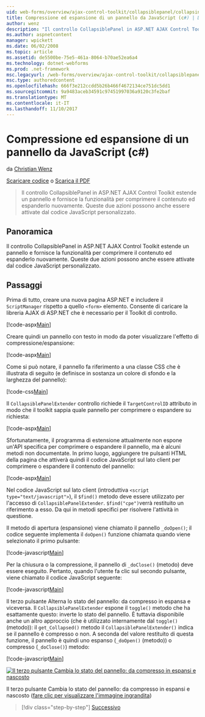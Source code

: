 ```yaml
---
uid: web-forms/overview/ajax-control-toolkit/collapsiblepanel/collapsing-and-expanding-a-panel-from-javascript-cs
title: Compressione ed espansione di un pannello da JavaScript (c#) | Documenti Microsoft
author: wenz
description: "Il controllo CollapsiblePanel in ASP.NET AJAX Control Toolkit estende un pannello e fornisce la funzionalità per comprimere il contenuto ed espanderlo un..."
ms.author: aspnetcontent
manager: wpickett
ms.date: 06/02/2008
ms.topic: article
ms.assetid: de5500be-75e5-461a-8064-b70ae52ea6a4
ms.technology: dotnet-webforms
ms.prod: .net-framework
msc.legacyurl: /web-forms/overview/ajax-control-toolkit/collapsiblepanel/collapsing-and-expanding-a-panel-from-javascript-cs
msc.type: authoredcontent
ms.openlocfilehash: 666f3e212ccdd5b26b466f4672134ce751dc5dd1
ms.sourcegitcommit: 9a9483aceb34591c97451997036a9120c3fe2baf
ms.translationtype: MT
ms.contentlocale: it-IT
ms.lasthandoff: 11/10/2017
---
```

<a name="collapsing-and-expanding-a-panel-from-javascript-c"></a>Compressione ed espansione di un pannello da JavaScript (c#)
====================
da [Christian Wenz](https://github.com/wenz)

[Scaricare codice](http://download.microsoft.com/download/8/a/a/8aab3c3e-de6f-463f-805c-5fda567eef6e/CollapsiblePanel1.cs.zip) o [Scarica il PDF](http://download.microsoft.com/download/b/6/a/b6ae89ee-df69-4c87-9bfb-ad1eb2b23373/collapsiblepanel1CS.pdf)

> Il controllo CollapsiblePanel in ASP.NET AJAX Control Toolkit estende un pannello e fornisce la funzionalità per comprimere il contenuto ed espanderlo nuovamente. Queste due azioni possono anche essere attivate dal codice JavaScript personalizzato.


## <a name="overview"></a>Panoramica

Il controllo CollapsiblePanel in ASP.NET AJAX Control Toolkit estende un pannello e fornisce la funzionalità per comprimere il contenuto ed espanderlo nuovamente. Queste due azioni possono anche essere attivate dal codice JavaScript personalizzato.

## <a name="steps"></a>Passaggi

Prima di tutto, creare una nuova pagina ASP.NET e includere il `ScriptManager` rispetto a quello `<form>` elemento. Consente di caricare la libreria AJAX di ASP.NET che è necessario per il Toolkit di controllo.

[!code-aspx[Main](collapsing-and-expanding-a-panel-from-javascript-cs/samples/sample1.aspx)]

Creare quindi un pannello con testo in modo da poter visualizzare l'effetto di compressione/espansione:

[!code-aspx[Main](collapsing-and-expanding-a-panel-from-javascript-cs/samples/sample2.aspx)]

Come si può notare, il pannello fa riferimento a una classe CSS che è illustrata di seguito (e definisce in sostanza un colore di sfondo e la larghezza del pannello):

[!code-css[Main](collapsing-and-expanding-a-panel-from-javascript-cs/samples/sample3.css)]

Il `CollapsiblePanelExtender` controllo richiede il `TargetControlID` attributo in modo che il toolkit sappia quale pannello per comprimere o espandere su richiesta:

[!code-aspx[Main](collapsing-and-expanding-a-panel-from-javascript-cs/samples/sample4.aspx)]

Sfortunatamente, il programma di estensione attualmente non espone un'API specifica per comprimere o espandere il pannello, ma è alcuni metodi non documentate. In primo luogo, aggiungere tre pulsanti HTML della pagina che attiverà quindi il codice JavaScript sul lato client per comprimere o espandere il contenuto del pannello:

[!code-aspx[Main](collapsing-and-expanding-a-panel-from-javascript-cs/samples/sample5.aspx)]

Nel codice JavaScript sul lato client (introduttiva `<script type="text/javascript">`), il `$find()` metodo deve essere utilizzato per l'accesso di `CollapsiblePanelExtender`. `$find("cpe")`verrà restituito un riferimento a esso. Da qui in metodi specifici per risolvere l'attività in questione.

Il metodo di apertura (espansione) viene chiamato il pannello `_doOpen()`; il codice seguente implementa il `doOpen()` funzione chiamata quando viene selezionato il primo pulsante:

[!code-javascript[Main](collapsing-and-expanding-a-panel-from-javascript-cs/samples/sample6.js)]

Per la chiusura o la compressione, il pannello di `_doClose()` (metodo) deve essere eseguito. Pertanto, quando l'utente fa clic sul secondo pulsante, viene chiamato il codice JavaScript seguente:

[!code-javascript[Main](collapsing-and-expanding-a-panel-from-javascript-cs/samples/sample7.js)]

Il terzo pulsante Alterna lo stato del pannello: da compresso in espansa e viceversa. Il `CollapsiblePanelExtender` espone il `toggle()` metodo che ha esattamente questo: inverte lo stato del pannello. È tuttavia disponibile anche un altro approccio (che è utilizzato internamente dal `toggle()` (metodo)): il `get_Collapsed()` metodo il `CollapsiblePanelExtender()` indica se il pannello è compresso o non. A seconda del valore restituito di questa funzione, il pannello è quindi uno espanso (`_doOpen()` (metodo)) o compresso (`_doClose()`) metodo:

[!code-javascript[Main](collapsing-and-expanding-a-panel-from-javascript-cs/samples/sample8.js)]


[![Il terzo pulsante Cambia lo stato del pannello: da compresso in espansi e nascosto](collapsing-and-expanding-a-panel-from-javascript-cs/_static/image2.png)](collapsing-and-expanding-a-panel-from-javascript-cs/_static/image1.png)

Il terzo pulsante Cambia lo stato del pannello: da compresso in espansi e nascosto ([fare clic per visualizzare l'immagine ingrandita](collapsing-and-expanding-a-panel-from-javascript-cs/_static/image3.png))

>[!div class="step-by-step"]
[Successivo](collapsing-and-expanding-a-panel-from-javascript-vb.md)
